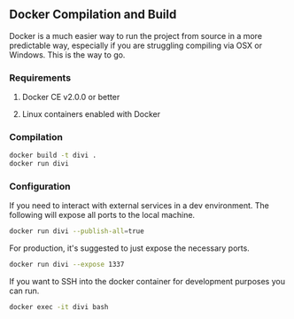 ## Docker Compilation and Build

Docker is a much easier way to run the project from source in a more predictable way, especially if you are struggling compiling via OSX or Windows. This is the way to go.

### Requirements

1. Docker CE v2.0.0 or better

2. Linux containers enabled with Docker

### Compilation

```bash
docker build -t divi .
docker run divi
```

### Configuration

If you need to interact with external services in a dev environment. The following will expose all ports to the local machine.

```bash
docker run divi --publish-all=true
```

For production, it's suggested to just expose the necessary ports.

```bash
docker run divi --expose 1337
```

If you want to SSH into the docker container for development purposes you can run.

```bash
docker exec -it divi bash
```
